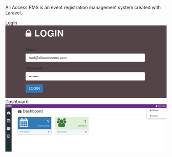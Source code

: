 All Access RMS is an event registration management system created with Laravel.

Login
<br/>
![login](https://github.com/dirtyblankets/allaccessrms/blob/master/allaccessrms_login.png)
<br/>
Dashboard
<br/>
![dashboard](https://github.com/dirtyblankets/allaccessrms/blob/master/allaccessrms_dashboard.png)
